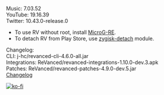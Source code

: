 Music: 7.03.52  
YouTube: 19.16.39  
Twitter: 10.43.0-release.0  
- To use RV without root, install [MicroG-RE](https://github.com/WSTxda/MicroG-RE/releases/latest).  
- To detach RV from Play Store, use [zygisk-detach](https://github.com/j-hc/zygisk-detach) module.  

Changelog:  
CLI: j-hc/revanced-cli-4.6.0-all.jar  
Integrations: ReVanced/revanced-integrations-1.10.0-dev.3.apk  
Patches: ReVanced/revanced-patches-4.9.0-dev.5.jar  
[Changelog](https://github.com/ReVanced/revanced-patches/releases/tag/vdev.5)  
  
[![ko-fi](https://ko-fi.com/img/githubbutton_sm.svg)](https://ko-fi.com/W7W8VRK0S)  

